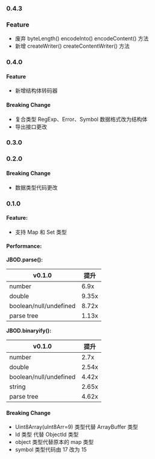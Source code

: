 ### 0.4.3

### Feature

- 废弃 byteLength() encodeInto() encodeContent() 方法
- 新增 createWriter() createContentWriter() 方法

### 0.4.0

#### Feature

- 新增结构体转码器

#### Breaking Change

- 复合类型 RegExp、Error、Symbol 数据格式改为结构体
- 导出接口更改

### 0.3.0

### 0.2.0

#### Breaking Change

- 数据类型代码更改

### 0.1.0

#### Feature:

- 支持 Map 和 Set 类型

#### Performance:

**JBOD.parse():**

| v0.1.0                 | 提升  |
| ---------------------- | ----- |
| number                 | 6.9x  |
| double                 | 9.35x |
| boolean/null/undefined | 8.72x |
| parse tree             | 1.13x |

**JBOD.binaryify():**

| v0.1.0                 | 提升  |
| ---------------------- | ----- |
| number                 | 2.7x  |
| double                 | 2.54x |
| boolean/null/undefined | 4.42x |
| string                 | 2.65x |
| parse tree             | 4.62x |

#### Breaking Change

- Uint8Array(uInt8Arr=9) 类型代替 ArrayBuffer 类型
- Id 类型 代替 ObjectId 类型
- object 类型代替原本的 map 类型
- symbol 类型代码由 17 改为 15
